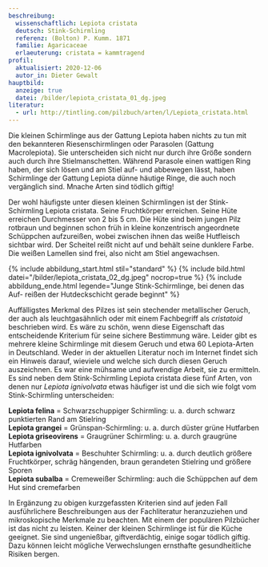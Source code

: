 ```yaml
---
beschreibung:
  wissenschaftlich: Lepiota cristata
  deutsch: Stink-Schirmling
  referenz: (Bolton) P. Kumm. 1871
  familie: Agaricaceae
  erlaeuterung: cristata = kammtragend
profil:
  aktualisiert: 2020-12-06
  autor_in: Dieter Gewalt
hauptbild:
  anzeige: true
  datei: /bilder/lepiota_cristata_01_dg.jpeg
literatur:
  - url: http://tintling.com/pilzbuch/arten/l/Lepiota_cristata.html
---
```

Die kleinen Schirmlinge aus der Gattung Lepiota haben nichts zu tun mit den bekannteren Riesenschirmlingen oder Parasolen (Gattung Macrolepiota). Sie unterscheiden sich nicht nur durch ihre Größe sondern auch durch ihre Stielmanschetten. Während Parasole einen wattigen Ring haben, der sich lösen und am Stiel auf- und abbewegen lässt, haben Schirmlinge der Gattung Lepiota dünne häutige Ringe, die auch noch vergänglich sind. Mnache Arten sind tödlich giftig!

Der wohl häufigste unter diesen kleinen Schirmlingen ist der Stink-Schirmling Lepiota cristata. Seine Fruchtkörper erreichen. Seine Hüte erreichen Durchmesser von 2 bis 5 cm. Die Hüte sind beim jungen Pilz rotbraun und beginnen schon früh in kleine konzentrisch angeordnete Schüppchen aufzureißen, wobei zwischen ihnen das weiße Hutfleisch sichtbar wird. Der Scheitel reißt nicht auf und behält seine dunklere Farbe. Die weißen Lamellen sind frei, also nicht am Stiel angewachsen. 

{% include abbildung_start.html stil="standard" %}
{% include bild.html datei="/bilder/lepiota_cristata_02_dg.jpeg" nocrop=true %}
{% include abbildung_ende.html legende="Junge Stink-Schirmlinge, bei denen das Auf- reißen der Hutdeckschicht gerade beginnt" %}

Auffälligstes Merkmal des Pilzes ist sein stechender metallischer Geruch, der auch als leuchtgasähnlich oder mit einem Fachbegriff als *cristatoid* beschrieben wird. Es wäre zu schön, wenn diese Eigenschaft das entscheidende Kriterium für seine sichere Bestimmung wäre. Leider gibt es mehrere kleine Schirmlinge mit diesem Geruch und etwa 60 Lepiota-Arten in Deutschland. Weder in der aktuellen Literatur noch im Internet findet sich ein Hinweis darauf, wieviele und welche sich durch diesen Geruch auszeichnen. Es war eine mühsame und aufwendige Arbeit, sie zu ermitteln. Es sind neben dem Stink-Schirmling Lepiota cristata diese fünf Arten, von denen nur *Lepiota ignivolvata* etwas häufiger ist und die sich wie folgt vom Stink-Schirmling unterscheiden:

**Lepiota felina** = Schwarzschuppiger Schirmling: u. a. durch schwarz punktierten Rand am Stielring  
**Lepiota grangei** = Grünspan-Schirmling: u. a. durch düster grüne Hutfarben\
**Lepiota griseovirens** = Graugrüner Schirmling: u. a. durch graugrüne Hutfarben\
**Lepiota ignivolvata** = Beschuhter Schirmling: u. a. durch deutlich größere Fruchtkörper, schräg hängenden, braun gerandeten Stielring und größere Sporen\
**Lepiota subalba** = Cremeweißer Schirmling: auch die Schüppchen auf dem Hut sind cremefarben

In Ergänzung zu obigen kurzgefassten Kriterien sind auf jeden Fall ausführlichere Beschreibungen aus der Fachliteratur heranzuziehen und mikroskopische Merkmale zu beachten. Mit einem der populären Pilzbücher ist das nicht zu leisten. Keiner der kleinen Schirmlinge  ist für die Küche geeignet. Sie sind ungenießbar, giftverdächtig, einige sogar tödlich giftig. Dazu können leicht mögliche Verwechslungen ernsthafte gesundheitliche Risiken bergen.